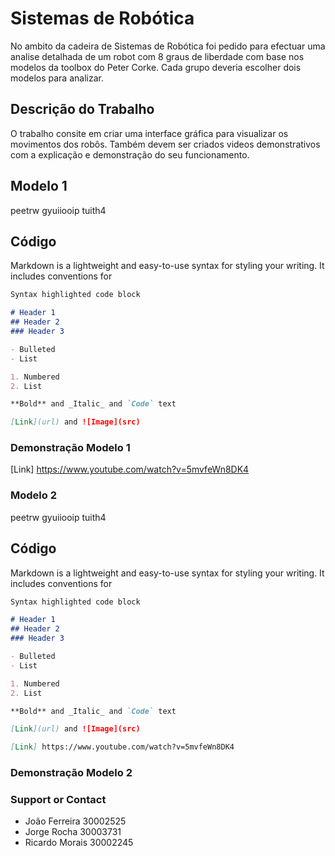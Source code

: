 # Sistemas de Robótica

No ambito da cadeira de Sistemas de Robótica foi pedido para efectuar uma analise detalhada de um robot com 8 graus de liberdade com base nos modelos da toolbox do Peter Corke.
Cada grupo deveria escolher dois modelos para analizar.



## Descrição do Trabalho

 O trabalho consite em criar uma interface gráfica para visualizar os movimentos dos robôs. Também devem ser criados videos demonstrativos com a explicação e demonstração do seu funcionamento.

## Modelo 1

peetrw gyuiiooip tuith4




## Código


Markdown is a lightweight and easy-to-use syntax for styling your writing. It includes conventions for

```markdown
Syntax highlighted code block

# Header 1
## Header 2
### Header 3

- Bulleted
- List

1. Numbered
2. List

**Bold** and _Italic_ and `Code` text

[Link](url) and ![Image](src)
```

### Demonstração Modelo 1

[Link] https://www.youtube.com/watch?v=5mvfeWn8DK4






### Modelo 2 

peetrw gyuiiooip tuith4




## Código


Markdown is a lightweight and easy-to-use syntax for styling your writing. It includes conventions for

```markdown
Syntax highlighted code block

# Header 1
## Header 2
### Header 3

- Bulleted
- List

1. Numbered
2. List

**Bold** and _Italic_ and `Code` text

[Link](url) and ![Image](src)

[Link] https://www.youtube.com/watch?v=5mvfeWn8DK4

```


### Demonstração Modelo 2


### Support or Contact

- João Ferreira 30002525
- Jorge Rocha 30003731
- Ricardo Morais 30002245
